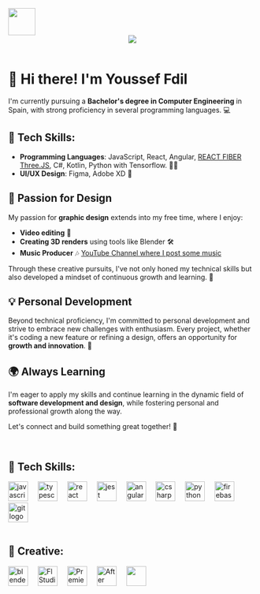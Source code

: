 <div>
  <a href="https://www.youtube.com/@YFB_Prod" target="_blank">
    <img src="https://cdn-icons-png.flaticon.com/512/1384/1384060.png"  width="55" />
  </a>
</div>
<div align="center">
  <img src="background.gif" />
</div>

<br>

# 👋 Hi there! I'm Youssef Fdil

I'm currently pursuing a **Bachelor's degree in Computer Engineering** in Spain, with strong proficiency in several programming languages. 💻

## 🔧 Tech Skills:
- **Programming Languages**: JavaScript, React, Angular, [REACT FIBER Three.JS](https://github.com/pmndrs/react-three-fiber), C#, Kotlin, Python with Tensorflow. 👨‍💻
- **UI/UX Design**: Figma, Adobe XD 🎨

## 🎨 Passion for Design
My passion for **graphic design** extends into my free time, where I enjoy:
- **Video editing** 🎥
- **Creating 3D renders** using tools like Blender 🛠️
- **Music Producer** 🎶 [YouTube Channel where I post some music ](https://www.youtube.com/@YFB_Prod)

Through these creative pursuits, I've not only honed my technical skills but also developed a mindset of continuous growth and learning. 🚀

## 💡 Personal Development
Beyond technical proficiency, I'm committed to personal development and strive to embrace new challenges with enthusiasm. Every project, whether it's coding a new feature or refining a design, offers an opportunity for **growth and innovation**. 🌱

## 🌍 Always Learning
I'm eager to apply my skills and continue learning in the dynamic field of **software development and design**, while fostering personal and professional growth along the way.

Let's connect and build something great together! 🚀

<br>

<div align="left">
  <!-- Tech Skills / Programming Languages -->
  <h2>🔧 Tech Skills:</h2>
  <img src="https://cdn.jsdelivr.net/gh/devicons/devicon/icons/javascript/javascript-original.svg" height="40" alt="javascript logo" />
  <img width="12" />
  <img src="https://cdn.jsdelivr.net/gh/devicons/devicon/icons/typescript/typescript-original.svg" height="40" alt="typescript logo" />
  <img width="12" />
  <img src="https://cdn.jsdelivr.net/gh/devicons/devicon/icons/react/react-original.svg" height="40" alt="react logo" />
  <img width="12" />
  <img src="https://cdn.jsdelivr.net/gh/devicons/devicon/icons/jest/jest-plain.svg" height="40" alt="jest logo" />
  <img width="12" />
  <img src="https://cdn.jsdelivr.net/gh/devicons/devicon/icons/angularjs/angularjs-original.svg" height="40" alt="angularjs logo" />
  <img width="12" />
  <img src="https://cdn.jsdelivr.net/gh/devicons/devicon/icons/csharp/csharp-original.svg" height="40" alt="csharp logo" />
  <img width="12" />
  <img src="https://cdn.jsdelivr.net/gh/devicons/devicon/icons/python/python-original.svg" height="40" alt="python logo" />
  <img width="12" />
  <img src="https://cdn.jsdelivr.net/gh/devicons/devicon/icons/firebase/firebase-plain.svg" height="40" alt="firebase logo" />
  <img width="12" />
  <img src="https://cdn.jsdelivr.net/gh/devicons/devicon/icons/git/git-original.svg" height="40" alt="git logo" />
</div>

<br>

<div align="left">
  <!-- Creative / Design & Music -->
  <h2>🎨 Creative:</h2>
  <img src="https://cdn.jsdelivr.net/gh/devicons/devicon/icons/blender/blender-original.svg" height="40" alt="blender logo" />
  <img width="12" />
  <img src="https://www.image-line.com/wp-content/themes/intracto/build/images/fl-fruit-logo.png" height="40" alt="FlStudio logo" />
  <img width="12" />
  <img src="https://upload.wikimedia.org/wikipedia/commons/thumb/4/40/Adobe_Premiere_Pro_CC_icon.svg/493px-Adobe_Premiere_Pro_CC_icon.svg.png" height="40" alt="Premiere Pro logo" />
  <img width="12" />
  <img src="https://upload.wikimedia.org/wikipedia/commons/thumb/c/cb/Adobe_After_Effects_CC_icon.svg/1051px-Adobe_After_Effects_CC_icon.svg.png" height="40" alt="After Effects logo" />
  <img width="12" />
  <a href="https://www.youtube.com/@YFB_Prod" target="_blank">
    <img src="https://cdn-icons-png.flaticon.com/512/1384/1384060.png"  width="40" />
  </a>
</div>

